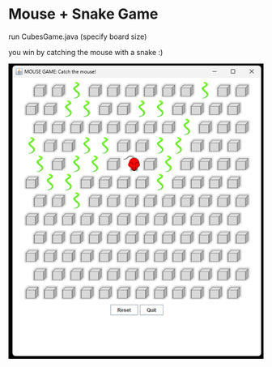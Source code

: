 # Mouse + Snake Game 

run CubesGame.java (specify board size)

you win by catching the mouse with a snake :) 

![Alt text](screenshot.png)
